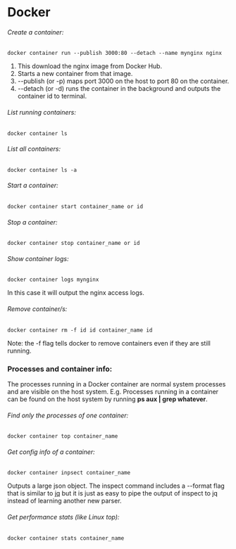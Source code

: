 # Docker

###### Create a container:
```
docker container run --publish 3000:80 --detach --name mynginx nginx
```
1. This download the nginx image from Docker Hub. 
2. Starts a new container from that image.
3. --publish (or -p) maps port 3000 on the host to port 80 on the container.
4. --detach (or -d) runs the container in the background and outputs the container id to terminal.

###### List running containers:
```
docker container ls
```

###### List all containers:
```
docker container ls -a
```

###### Start a container:
```
docker container start container_name or id
```

###### Stop a container:
```
docker container stop container_name or id
```

###### Show container logs:
```
docker container logs mynginx
```
In this case it will output the nginx access logs.

###### Remove container/s:
```
docker container rm -f id id container_name id
```
Note: the -f flag tells docker to remove containers even if they are still running.

### Processes and container info:
The processes running in a Docker container are normal system processes and are visible on the host system.
E.g. Processes running in a container can be found on the host system by running **ps aux | grep whatever**.

###### Find only the processes of one container:
```
docker container top container_name
```

###### Get config info of a container:
```
docker container inpsect container_name
```
Outputs a large json object. The inspect command includes a --format flag that is similar to [jq](https://stedolan.github.io/jq/) but it is just as easy to pipe the output of inspect to jq instead of learning another new parser.

###### Get performance stats (like Linux top):
```
docker container stats container_name
```











